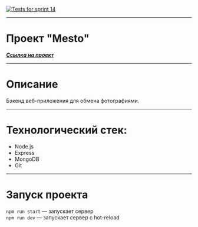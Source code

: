 <!-- [![Tests for sprint 13](https://github.com/Vladysha96/express-mesto-gha/actions/workflows/tests-13-sprint.yml/badge.svg)](https://github.com/Vladysha96/express-mesto-gha/actions/workflows/tests-13-sprint.yml)  -->

[![Tests for sprint 14](https://github.com/Vladysha96/express-mesto-gha/actions/workflows/tests-14-sprint.yml/badge.svg)](https://github.com/Vladysha96/express-mesto-gha/actions/workflows/tests-14-sprint.yml)

---

# Проект "Mesto"

**_[Cсылка на проект](https://github.com/Vladysha96/express-mesto-gha)_**

---

# Описание

Бэкенд веб-приложения для обмена фотографиями.

---
# Технологический стек:
* Node.js
* Express
* MongoDB
* Git
---
# Запуск проекта

`npm run start` — запускает сервер   
`npm run dev` — запускает сервер с hot-reload
